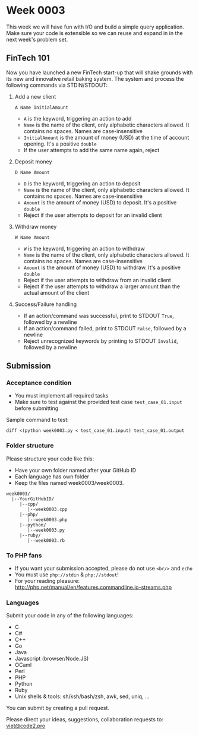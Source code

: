 # Week 0003

This week we will have fun with I/O and build a simple query application. Make sure your code is extensible so we can reuse and expand in in the next week's problem set.

## FinTech 101

Now you have launched a new FinTech start-up that will shake grounds with its new and innovative retail baking system. The system and process the following commands via STDIN/STDOUT:

1. Add a new client

    ```
    A Name InitialAmount
    ```

    * `A` is the keyword, triggering an action to add
    * `Name` is the name of the client, only alphabetic characters allowed. It contains no spaces. Names are case-insensitive
    * `InitialAmount` is the amount of money (USD) at the time of account opening. It's a positive `double`
    * If the user attempts to add the same name again, reject

2. Deposit money

    ```
    D Name Amount
    ```

    * `D` is the keyword, triggering an action to deposit
    * `Name` is the name of the client, only alphabetic characters allowed. It contains no spaces. Names are case-insensitive
    * `Amount` is the amount of money (USD) to deposit. It's a positive `double`
    * Reject if the user attempts to deposit for an invalid client

3. Withdraw money

    ```
    W Name Amount
    ```

    * `W` is the keyword, triggering an action to withdraw
    * `Name` is the name of the client, only alphabetic characters allowed. It contains no spaces. Names are case-insensitive
    * `Amount` is the amount of money (USD) to withdraw. It's a positive `double`
    * Reject if the user attempts to withdraw from an invalid client
    * Reject if the user attempts to withdraw a larger amount than the actual amount of the client

4. Success/Failure handling

    * If an action/command was successful, print to STDOUT `True`, followed by a newline
    * If an action/command failed, print to STDOUT `False`, followed by a newline
    * Reject unrecognized keywords by printing to STDOUT `Invalid`, followed by a newline

## Submission

### Acceptance condition

* You must implement all required tasks
* Make sure to test against the provided test case `test_case_01.input` before submitting

Sample command to test:

```
diff <(python week0003.py < test_case_01.input) test_case_01.output
```

### Folder structure

Please structure your code like this:

* Have your own folder named after your GitHub ID
* Each language has own folder
* Keep the files named week0003/week0003.<language>

```
week0003/
  |--YourGitHubID/
     |--cpp/
        |--week0003.cpp
     |--php/
        |--week0003.php
     |--python/
        |--week0003.py
     |--ruby/
        |--week0003.rb
```

### To PHP fans

* If you want your submission accepted, please do not use `<br/>` and `echo`
* You must use `php://stdin` & `php://stdout`!
* For your reading pleasure: http://php.net/manual/en/features.commandline.io-streams.php

### Languages

Submit your code in any of the following languages:

* C
* C#
* C++
* Go
* Java
* Javascript (browser/Node.JS)
* OCaml
* Perl
* PHP
* Python
* Ruby
* Unix shells & tools: sh/ksh/bash/zsh, awk, sed, uniq, ...

You can submit by creating a pull request.

Please direct your ideas, suggestions, collaboration requests to: viet@code2.pro
